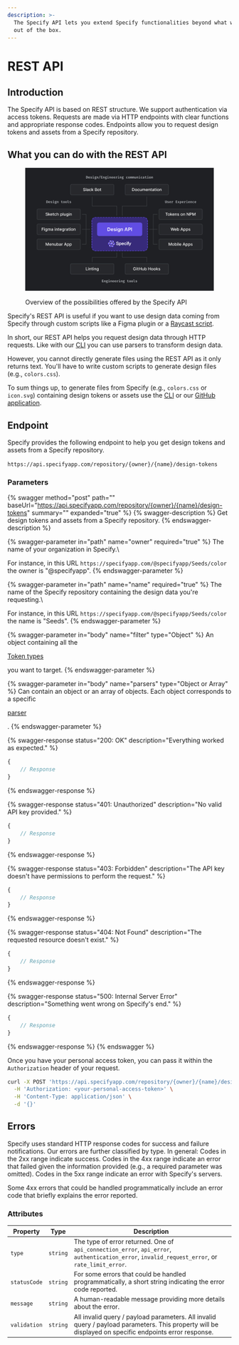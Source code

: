 ```yaml
---
description: >-
  The Specify API lets you extend Specify functionalities beyond what we provide
  out of the box.
---
```


# REST API

## Introduction

The Specify API is based on REST structure. We support authentication via access tokens. Requests are made via HTTP endpoints with clear functions and appropriate response codes. Endpoints allow you to request design tokens and assets from a Specify repository.



## What you can do with the REST API

<figure><img src="../.gitbook/assets/specify-api.jpg" alt=""><figcaption><p>Overview of the possibilities offered by the Specify API</p></figcaption></figure>

Specify's REST API is useful if you want to use design data coming from Specify through custom scripts like a Figma plugin or a [Raycast script](https://www.raycast.com/).

In short, our REST API helps you request design data through HTTP requests. Like with our [CLI](cli.md) you can use parsers to transform design data.

However, you cannot directly generate files using the REST API as it only returns text. You'll have to write custom scripts to generate design files (e.g., `colors.css`).

To sum things up, to generate files from Specify (e.g., `colors.css` or `icon.svg`) containing design tokens or assets use the [CLI](cli.md) or our [GitHub application](https://specifyapp.com/developers/github).



## Endpoint

Specify provides the following endpoint to help you get design tokens and assets from a Specify repository.

`https://api.specifyapp.com/repository/{owner}/{name}/design-tokens`

### Parameters

{% swagger method="post" path="" baseUrl="https://api.specifyapp.com/repository/{owner}/{name}/design-tokens" summary="" expanded="true" %}
{% swagger-description %}
Get design tokens and assets from a Specify repository.
{% endswagger-description %}

{% swagger-parameter in="path" name="owner" required="true" %}
The name of your organization in Specify.\


For instance, in this URL `https://specifyapp.com/@specifyapp/Seeds/color` the owner is "@specifyapp".
{% endswagger-parameter %}

{% swagger-parameter in="path" name="name" required="true" %}
The name of the Specify repository containing the design data you're requesting.\


For instance, in this URL `https://specifyapp.com/@specifyapp/Seeds/color` the name is "Seeds".
{% endswagger-parameter %}

{% swagger-parameter in="body" name="filter" type="Object" %}
An object containing all the 

[Token types](token-types.md)

 you want to target.
{% endswagger-parameter %}

{% swagger-parameter in="body" name="parsers" type="Object or Array" %}
Can contain an object or an array of objects. Each object corresponds to a specific 

[parser](parsers.md#all-parsers-available)

.
{% endswagger-parameter %}

{% swagger-response status="200: OK" description="Everything worked as expected." %}
```javascript
{
    // Response
}
```
{% endswagger-response %}

{% swagger-response status="401: Unauthorized" description="No valid API key provided." %}
```javascript
{
    // Response
}
```
{% endswagger-response %}

{% swagger-response status="403: Forbidden" description="The API key doesn't have permissions to perform the request." %}
```javascript
{
    // Response
}
```
{% endswagger-response %}

{% swagger-response status="404: Not Found" description="The requested resource doesn't exist." %}
```javascript
{
    // Response
}
```
{% endswagger-response %}

{% swagger-response status="500: Internal Server Error" description="Something went wrong on Specify's end." %}
```javascript
{
    // Response
}
```
{% endswagger-response %}
{% endswagger %}

Once you have your personal access token, you can pass it within the `Authorization` header of your request.

```bash
curl -X POST 'https://api.specifyapp.com/repository/{owner}/{name}/design-tokens' \
  -H 'Authorization: <your-personal-access-token>' \
  -H 'Content-Type: application/json' \
  -d '{}'
```

## Errors

Specify uses standard HTTP response codes for success and failure notifications. Our errors are further classified by type. In general: Codes in the 2xx range indicate success. Codes in the 4xx range indicate an error that failed given the information provided (e.g., a required parameter was omitted). Codes in the 5xx range indicate an error with Specify's servers.

Some 4xx errors that could be handled programmatically include an error code that briefly explains the error reported.

### Attributes

| Property     | Type     | Description                                                                                                                                           |
| ------------ | -------- | ----------------------------------------------------------------------------------------------------------------------------------------------------- |
| `type`       | `string` | The type of error returned. One of `api_connection_error`, `api_error`, `authentication_error`, `invalid_request_error`, or `rate_limit_error`.       |
| `statusCode` | `string` | For some errors that could be handled programmatically, a short string indicating the error code reported.                                            |
| `message`    | `string` | A human-readable message providing more details about the error.                                                                                      |
| `validation` | `string` | All invalid query / payload parameters. All invalid query / payload parameters. This property will be displayed on specific endpoints error response. |

